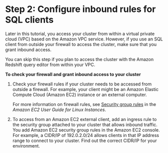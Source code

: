 # Step 2: Configure inbound rules for SQL clients<a name="rs-gsg-authorize-cluster-access"></a>

Later in this tutorial, you access your cluster from within a virtual private cloud \(VPC\) based on the Amazon VPC service\. However, if you use an SQL client from outside your firewall to access the cluster, make sure that you grant inbound access\. 

You can skip this step if you plan to access the cluster with the Amazon Redshift query editor from within your VPC\.

**To check your firewall and grant inbound access to your cluster**

1. Check your firewall rules if your cluster needs to be accessed from outside a firewall\. For example, your client might be an Amazon Elastic Compute Cloud \(Amazon EC2\) instance or an external computer\. 

   For more information on firewall rules, see [Security group rules](https://docs.aws.amazon.com/AWSEC2/latest/UserGuide/security-group-rules.html) in the *Amazon EC2 User Guide for Linux Instances*\.

1. To access from an Amazon EC2 external client, add an ingress rule to the security group attached to your cluster that allows inbound traffic\. You add Amazon EC2 security group rules in the Amazon EC2 console\. For example, a CIDR/IP of 192\.0\.2\.0/24 allows clients in that IP address range to connect to your cluster\. Find out the correct CIDR/IP for your environment\.
